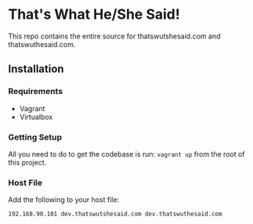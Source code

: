 # That's What He/She Said! #

This repo contains the entire source for thatswutshesaid.com and thatswuthesaid.com.

## Installation ##

### Requirements ###

  - Vagrant
  - Virtualbox


### Getting Setup ###

All you need to do to get the codebase is run: `vagrant up` from the root of this project.

### Host File ###

Add the following to your host file:

```
192.168.90.101 dev.thatswutshesaid.com dev.thatswuthesaid.com
```

